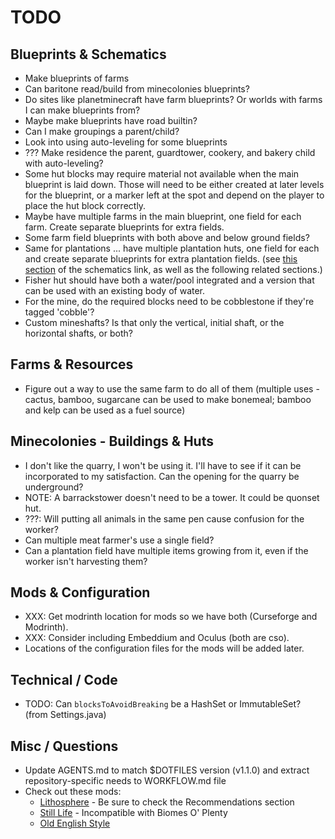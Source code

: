 # TODO

## Blueprints & Schematics

- Make blueprints of farms
- Can baritone read/build from minecolonies blueprints?
- Do sites like planetminecraft have farm blueprints? Or worlds with farms I can make blueprints from?
- Maybe make blueprints have road builtin?
- Can I make groupings a parent/child?
- Look into using auto-leveling for some blueprints
- ??? Make residence the parent, guardtower, cookery, and bakery child with auto-leveling?
- Some hut blocks may require material not available when the main blueprint is laid down. Those will need to be either created at later levels for the blueprint, or a marker left at the spot and depend on the player to place the hut block correctly.
- Maybe have multiple farms in the main blueprint, one field for each farm. Create separate blueprints for extra fields.
- Some farm field blueprints with both above and below ground fields?
- Same for plantations ... have multiple plantation huts, one field for each and create separate blueprints for extra plantation fields. (see [this section](https://minecolonies.com/wiki/tutorials/schematics#plantation-fields) of the schematics link, as well as the following related sections.)
- Fisher hut should have both a water/pool integrated and a version that can be used with an existing body of water.
- For the mine, do the required blocks need to be cobblestone if they're tagged 'cobble'?
- Custom mineshafts? Is that only the vertical, initial shaft, or the horizontal shafts, or both?

## Farms & Resources

- Figure out a way to use the same farm to do all of them (multiple uses - cactus, bamboo, sugarcane can be used to make bonemeal; bamboo and kelp can be used as a fuel source)

## Minecolonies - Buildings & Huts

- I don't like the quarry, I won't be using it. I'll have to see if it can be incorporated to my satisfaction. Can the opening for the quarry be underground?
- NOTE: A barrackstower doesn't need to be a tower. It could be quonset hut.
- ???: Will putting all animals in the same pen cause confusion for the worker?
- Can multiple meat farmer's use a single field?
- Can a plantation field have multiple items growing from it, even if the worker isn't harvesting them?

## Mods & Configuration

- XXX: Get modrinth location for mods so we have both (Curseforge and Modrinth).
- XXX: Consider including Embeddium and Oculus (both are cso).
- Locations of the configuration files for the mods will be added later.

## Technical / Code

- TODO: Can `blocksToAvoidBreaking` be a HashSet or ImmutableSet? (from Settings.java)

## Misc / Questions

- Update AGENTS.md to match $DOTFILES version (v1.1.0) and extract repository-specific needs to WORKFLOW.md file
- Check out these mods:
  - [Lithosphere](https://modrinth.com/datapack/lithosphere) - Be sure to check the Recommendations section
  - [Still Life](https://modrinth.com/datapack/still-life) - Incompatible with Biomes O' Plenty
  - [Old English Style](https://www.planetminecraft.com/mod/old-english-stylepack-for-minecolonies-1-20/)
